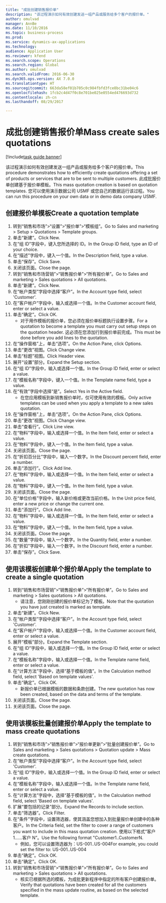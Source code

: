 ```yaml
--- 
title: "成批创建销售报价单"
description: "该过程演示如何有效创建发送一组产品或服务给多个客户的报价单。"
author: omulvad
manager: AnnBe
ms.date: 11/10/2016
ms.topic: business-process
ms.prod: 
ms.service: dynamics-ax-applications
ms.technology: 
audience: Application User
ms.reviewer: kfend
ms.search.scope: Operations
ms.search.region: Global
ms.author: omulvad
ms.search.validFrom: 2016-06-30
ms.dyn365.ops.version: AX 7.0.0
ms.translationtype: HT
ms.sourcegitcommit: 663da58ef01b705c0c984fbfd3fce8bc31be04c6
ms.openlocfilehash: 1fcb2c4d47f0c8e701be025e0554ed476693d732
ms.contentlocale: zh-cn
ms.lasthandoff: 08/29/2017

---
```

# <a name="mass-create-sales-quotations"></a><span data-ttu-id="d7f4f-103">成批创建销售报价单</span><span class="sxs-lookup"><span data-stu-id="d7f4f-103">Mass create sales quotations</span></span>

[!include[task guide banner](../../includes/task-guide-banner.md)]

<span data-ttu-id="d7f4f-104">该过程演示如何有效创建发送一组产品或服务给多个客户的报价单。</span><span class="sxs-lookup"><span data-stu-id="d7f4f-104">This procedure demonstrates how to efficiently create quotations offering a set of products or services that are to be sent to multiple customers.</span></span> <span data-ttu-id="d7f4f-105">此成批报价单创建基于报价单模板。</span><span class="sxs-lookup"><span data-stu-id="d7f4f-105">This mass quotation creation is based on quotation templates.</span></span> <span data-ttu-id="d7f4f-106">您可以使用演示数据公司 USMF 或您自己的数据运行该过程。</span><span class="sxs-lookup"><span data-stu-id="d7f4f-106">You can run this procedure on your own data or in demo data company USMF.</span></span>


## <a name="create-a-quotation-template"></a><span data-ttu-id="d7f4f-107">创建报价单模板</span><span class="sxs-lookup"><span data-stu-id="d7f4f-107">Create a quotation template</span></span>
1. <span data-ttu-id="d7f4f-108">转到“销售和市场”>“设置”>“报价单”>“模板组”。</span><span class="sxs-lookup"><span data-stu-id="d7f4f-108">Go to Sales and marketing > Setup > Quotations > Template groups.</span></span>
2. <span data-ttu-id="d7f4f-109">单击“新建”。</span><span class="sxs-lookup"><span data-stu-id="d7f4f-109">Click New.</span></span>
3. <span data-ttu-id="d7f4f-110">在“组 ID”字段中，键入您所选择的 ID。</span><span class="sxs-lookup"><span data-stu-id="d7f4f-110">In the Group ID field, type an ID of your choice.</span></span>
4. <span data-ttu-id="d7f4f-111">在“描述”字段中，键入一个值。</span><span class="sxs-lookup"><span data-stu-id="d7f4f-111">In the Description field, type a value.</span></span>
5. <span data-ttu-id="d7f4f-112">单击“保存”。</span><span class="sxs-lookup"><span data-stu-id="d7f4f-112">Click Save.</span></span>
6. <span data-ttu-id="d7f4f-113">关闭该页面。</span><span class="sxs-lookup"><span data-stu-id="d7f4f-113">Close the page.</span></span>
7. <span data-ttu-id="d7f4f-114">转到“销售和市场营销”>“销售报价单”>“所有报价单”。</span><span class="sxs-lookup"><span data-stu-id="d7f4f-114">Go to Sales and marketing > Sales quotations > All quotations.</span></span>
8. <span data-ttu-id="d7f4f-115">单击“新建”。</span><span class="sxs-lookup"><span data-stu-id="d7f4f-115">Click New.</span></span>
9. <span data-ttu-id="d7f4f-116">在“帐户类型”字段中选择“客户”。</span><span class="sxs-lookup"><span data-stu-id="d7f4f-116">In the Account type field, select 'Customer'.</span></span>
10. <span data-ttu-id="d7f4f-117">在“客户帐户”字段中，输入或选择一个值。</span><span class="sxs-lookup"><span data-stu-id="d7f4f-117">In the Customer account field, enter or select a value.</span></span>
11. <span data-ttu-id="d7f4f-118">单击“确定”。</span><span class="sxs-lookup"><span data-stu-id="d7f4f-118">Click OK.</span></span>
    * <span data-ttu-id="d7f4f-119">对于用作模板的报价单，您必须在报价单标题执行设置步骤。</span><span class="sxs-lookup"><span data-stu-id="d7f4f-119">For a quotation to become a template you must carry out  setup steps on the quotation header.</span></span> <span data-ttu-id="d7f4f-120">这必须在您添加行到报价单前完成。</span><span class="sxs-lookup"><span data-stu-id="d7f4f-120">This must be done before you add lines to the quotation.</span></span>   
12. <span data-ttu-id="d7f4f-121">在“操作窗格”上，单击“选项”。</span><span class="sxs-lookup"><span data-stu-id="d7f4f-121">On the Action Pane, click Options.</span></span>
13. <span data-ttu-id="d7f4f-122">单击“更改”视图。</span><span class="sxs-lookup"><span data-stu-id="d7f4f-122">Click Change view.</span></span>
14. <span data-ttu-id="d7f4f-123">单击“标题”视图。</span><span class="sxs-lookup"><span data-stu-id="d7f4f-123">Click Header view.</span></span>
15. <span data-ttu-id="d7f4f-124">展开“设置”部分。</span><span class="sxs-lookup"><span data-stu-id="d7f4f-124">Expand the Setup section.</span></span>
16. <span data-ttu-id="d7f4f-125">在“组 ID”字段中，输入或选择一个值。</span><span class="sxs-lookup"><span data-stu-id="d7f4f-125">In the Group ID field, enter or select a value.</span></span>
17. <span data-ttu-id="d7f4f-126">在“模板名称”字段中，键入一个值。</span><span class="sxs-lookup"><span data-stu-id="d7f4f-126">In the Template name field, type a value.</span></span>
18. <span data-ttu-id="d7f4f-127">在“有效”字段中选择“是”。</span><span class="sxs-lookup"><span data-stu-id="d7f4f-127">Select Yes in the Active field.</span></span>
    * <span data-ttu-id="d7f4f-128">在您应用模板到新销售报价单时，仅可使用有效的模板。</span><span class="sxs-lookup"><span data-stu-id="d7f4f-128">Only active templates can be used when you apply a template to a new sales quotation.</span></span>  
19. <span data-ttu-id="d7f4f-129">在“操作窗格”上，单击“选项”。</span><span class="sxs-lookup"><span data-stu-id="d7f4f-129">On the Action Pane, click Options.</span></span>
20. <span data-ttu-id="d7f4f-130">单击“更改”视图。</span><span class="sxs-lookup"><span data-stu-id="d7f4f-130">Click Change view.</span></span>
21. <span data-ttu-id="d7f4f-131">单击“查看行”。</span><span class="sxs-lookup"><span data-stu-id="d7f4f-131">Click Line view.</span></span>
22. <span data-ttu-id="d7f4f-132">在“物料”字段中，输入或选择一个值。</span><span class="sxs-lookup"><span data-stu-id="d7f4f-132">In the Item field, enter or select a value.</span></span>
23. <span data-ttu-id="d7f4f-133">在“物料”字段中，键入一个值。</span><span class="sxs-lookup"><span data-stu-id="d7f4f-133">In the Item field, type a value.</span></span>
24. <span data-ttu-id="d7f4f-134">关闭该页面。</span><span class="sxs-lookup"><span data-stu-id="d7f4f-134">Close the page.</span></span>
25. <span data-ttu-id="d7f4f-135">在“折扣百分比”字段中，输入一个数字。</span><span class="sxs-lookup"><span data-stu-id="d7f4f-135">In the Discount percent field, enter a number.</span></span>
26. <span data-ttu-id="d7f4f-136">单击“添加行”。</span><span class="sxs-lookup"><span data-stu-id="d7f4f-136">Click Add line.</span></span>
27. <span data-ttu-id="d7f4f-137">在“物料”字段中，输入或选择一个值。</span><span class="sxs-lookup"><span data-stu-id="d7f4f-137">In the Item field, enter or select a value.</span></span>
28. <span data-ttu-id="d7f4f-138">在“物料”字段中，键入一个值。</span><span class="sxs-lookup"><span data-stu-id="d7f4f-138">In the Item field, type a value.</span></span>
29. <span data-ttu-id="d7f4f-139">关闭该页面。</span><span class="sxs-lookup"><span data-stu-id="d7f4f-139">Close the page.</span></span>
30. <span data-ttu-id="d7f4f-140">在“单位价格”字段中，输入新价格或更改当前价格。</span><span class="sxs-lookup"><span data-stu-id="d7f4f-140">In the Unit price field, enter a new price or change the current one.</span></span>
31. <span data-ttu-id="d7f4f-141">单击“添加行”。</span><span class="sxs-lookup"><span data-stu-id="d7f4f-141">Click Add line.</span></span>
32. <span data-ttu-id="d7f4f-142">在“物料”字段中，输入或选择一个值。</span><span class="sxs-lookup"><span data-stu-id="d7f4f-142">In the Item field, enter or select a value.</span></span>
33. <span data-ttu-id="d7f4f-143">在“物料”字段中，键入一个值。</span><span class="sxs-lookup"><span data-stu-id="d7f4f-143">In the Item field, type a value.</span></span>
34. <span data-ttu-id="d7f4f-144">关闭该页面。</span><span class="sxs-lookup"><span data-stu-id="d7f4f-144">Close the page.</span></span>
35. <span data-ttu-id="d7f4f-145">在“数量”字段中，输入一个数字。</span><span class="sxs-lookup"><span data-stu-id="d7f4f-145">In the Quantity field, enter a number.</span></span>
36. <span data-ttu-id="d7f4f-146">在“折扣”字段中，输入一个数字。</span><span class="sxs-lookup"><span data-stu-id="d7f4f-146">In the Discount field, enter a number.</span></span>
37. <span data-ttu-id="d7f4f-147">单击“保存”。</span><span class="sxs-lookup"><span data-stu-id="d7f4f-147">Click Save.</span></span>

## <a name="apply-the-template-to-create-a-single-quotation"></a><span data-ttu-id="d7f4f-148">使用该模板创建单个报价单</span><span class="sxs-lookup"><span data-stu-id="d7f4f-148">Apply the template to create a single quotation</span></span>
1. <span data-ttu-id="d7f4f-149">转到“销售和市场营销”>“销售报价单”>“所有报价单”。</span><span class="sxs-lookup"><span data-stu-id="d7f4f-149">Go to Sales and marketing > Sales quotations > All quotations.</span></span>
    * <span data-ttu-id="d7f4f-150">请注意，您刚刚创建的报价单标记为了模板。</span><span class="sxs-lookup"><span data-stu-id="d7f4f-150">Note that the quotation you have just created is marked as template.</span></span>  
2. <span data-ttu-id="d7f4f-151">单击“新建”。</span><span class="sxs-lookup"><span data-stu-id="d7f4f-151">Click New.</span></span>
3. <span data-ttu-id="d7f4f-152">在“帐户类型”字段中选择“客户”。</span><span class="sxs-lookup"><span data-stu-id="d7f4f-152">In the Account type field, select 'Customer'.</span></span>
4. <span data-ttu-id="d7f4f-153">在“客户帐户”字段中，输入或选择一个值。</span><span class="sxs-lookup"><span data-stu-id="d7f4f-153">In the Customer account field, enter or select a value.</span></span>
5. <span data-ttu-id="d7f4f-154">展开“模板”部分。</span><span class="sxs-lookup"><span data-stu-id="d7f4f-154">Expand the Template section.</span></span>
6. <span data-ttu-id="d7f4f-155">在“组 ID”字段中，输入或选择一个值。</span><span class="sxs-lookup"><span data-stu-id="d7f4f-155">In the Group ID field, enter or select a value.</span></span>
7. <span data-ttu-id="d7f4f-156">在“模板名称”字段中，输入或选择一个值。</span><span class="sxs-lookup"><span data-stu-id="d7f4f-156">In the Template name field, enter or select a value.</span></span>
8. <span data-ttu-id="d7f4f-157">在“计算方法”字段中，选择“基于模板的值”。</span><span class="sxs-lookup"><span data-stu-id="d7f4f-157">In the Calculation method field, select 'Based on template values'.</span></span>
9. <span data-ttu-id="d7f4f-158">单击“确定”。</span><span class="sxs-lookup"><span data-stu-id="d7f4f-158">Click OK.</span></span>
    * <span data-ttu-id="d7f4f-159">新报价单已根据模板的数据和条款创建。</span><span class="sxs-lookup"><span data-stu-id="d7f4f-159">The new quotation has now been created, based on the data and terms of the template.</span></span>  
10. <span data-ttu-id="d7f4f-160">关闭该页面。</span><span class="sxs-lookup"><span data-stu-id="d7f4f-160">Close the page.</span></span>
11. <span data-ttu-id="d7f4f-161">关闭该页面。</span><span class="sxs-lookup"><span data-stu-id="d7f4f-161">Close the page.</span></span>

## <a name="apply-the-template-to-mass-create-quotations"></a><span data-ttu-id="d7f4f-162">使用该模板批量创建报价单</span><span class="sxs-lookup"><span data-stu-id="d7f4f-162">Apply the template to mass create quotations</span></span>
1. <span data-ttu-id="d7f4f-163">转到“销售和市场”>“销售报价单”>“报价单更新”>“批量创建报价单”。</span><span class="sxs-lookup"><span data-stu-id="d7f4f-163">Go to Sales and marketing > Sales quotations > Quotation update > Mass create quotations.</span></span>
2. <span data-ttu-id="d7f4f-164">在“帐户类型”字段中选择“客户”。</span><span class="sxs-lookup"><span data-stu-id="d7f4f-164">In the Account type field, select 'Customer'.</span></span>
3. <span data-ttu-id="d7f4f-165">在“组 ID”字段中，输入或选择一个值。</span><span class="sxs-lookup"><span data-stu-id="d7f4f-165">In the Group ID field, enter or select a value.</span></span>
4. <span data-ttu-id="d7f4f-166">在“模板名称”字段中，输入或选择一个值。</span><span class="sxs-lookup"><span data-stu-id="d7f4f-166">In the Template name field, enter or select a value.</span></span>
5. <span data-ttu-id="d7f4f-167">在“计算方法”字段中，选择“基于模板的值”。</span><span class="sxs-lookup"><span data-stu-id="d7f4f-167">In the Calculation method field, select 'Based on template values'.</span></span>
6. <span data-ttu-id="d7f4f-168">扩展“要包括的记录”部分。</span><span class="sxs-lookup"><span data-stu-id="d7f4f-168">Expand the Records to include section.</span></span>
7. <span data-ttu-id="d7f4f-169">单击“筛选器”。</span><span class="sxs-lookup"><span data-stu-id="d7f4f-169">Click Filter.</span></span>
8. <span data-ttu-id="d7f4f-170">在“条件”字段中，设置筛选器，使其涵盖您想加入到批量报价单创建中的各种客户。</span><span class="sxs-lookup"><span data-stu-id="d7f4f-170">In the Criteria field, set the filter to cover a range of customers you want to include in this mass quotation creation.</span></span> <span data-ttu-id="d7f4f-171">使用以下格式“客户 1……客户 N”。</span><span class="sxs-lookup"><span data-stu-id="d7f4f-171">Use the following format "Customer1..CustomerN.</span></span>
    * <span data-ttu-id="d7f4f-172">例如，您可以设置筛选器为：US-001..US-004</span><span class="sxs-lookup"><span data-stu-id="d7f4f-172">For example, you could set the filter to: US-001..US-004</span></span>  
9. <span data-ttu-id="d7f4f-173">单击“确定”。</span><span class="sxs-lookup"><span data-stu-id="d7f4f-173">Click OK.</span></span>
10. <span data-ttu-id="d7f4f-174">单击“确定”。</span><span class="sxs-lookup"><span data-stu-id="d7f4f-174">Click OK.</span></span>
11. <span data-ttu-id="d7f4f-175">转到“销售和市场营销”>“销售报价单”>“所有报价单”。</span><span class="sxs-lookup"><span data-stu-id="d7f4f-175">Go to Sales and marketing > Sales quotations > All quotations.</span></span>
    * <span data-ttu-id="d7f4f-176">核实已根据所选的模板，为成批更新程序中指定的所有客户创建报价单。</span><span class="sxs-lookup"><span data-stu-id="d7f4f-176">Verify that quotations have been created for all the customers specified in the mass update routine, as based on the selected template.</span></span>  


